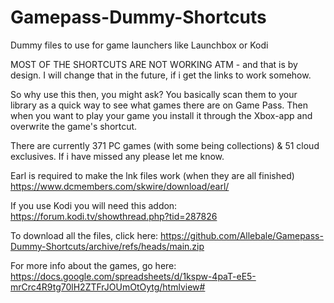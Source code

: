 # Gamepass-Dummy-Shortcuts
Dummy files to use for game launchers like Launchbox or Kodi

MOST OF THE SHORTCUTS ARE NOT WORKING ATM - and that is by design. 
I will change that in the future, if i get the links to work somehow.

So why use this then, you might ask?
You basically scan them to your library as a quick way to see what games there are on Game Pass.
Then when you want to play your game you install it through the Xbox-app and overwrite the game's shortcut.

There are currently 371 PC games (with some being collections) & 51 cloud exclusives.
If i have missed any please let me know.

Earl is required to make the lnk files work (when they are all finished)
https://www.dcmembers.com/skwire/download/earl/

If you use Kodi you will need this addon: https://forum.kodi.tv/showthread.php?tid=287826

To download all the files, click here: https://github.com/Allebale/Gamepass-Dummy-Shortcuts/archive/refs/heads/main.zip 

For more info about the games, go here: https://docs.google.com/spreadsheets/d/1kspw-4paT-eE5-mrCrc4R9tg70lH2ZTFrJOUmOtOytg/htmlview# 
